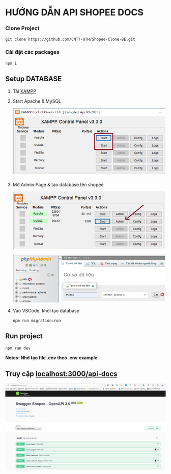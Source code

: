 # HƯỚNG DẪN API SHOPEE DOCS

### Clone Project

```
git clone https://github.com/CNTT-UTH/Shopee-Clone-BE.git
```

### Cài đặt các packages

```
npm i
```

## Setup DATABASE

1. Tải [XAMPP](https://sourceforge.net/projects/xampp/files/XAMPP%20Windows/8.2.12/xampp-windows-x64-8.2.12-0-VS16-installer.exe)

2. Start Apache & MySQL

    ![alt text](openapi/image.png)

3. Mở Admin Page & tạo database tên shopee

    ![alt text](openapi/image-1.png)

    ![alt text](openapi/image-3.png)

4. Vào VSCode, khởi tạo database
    ```
    npm run migration:run
    ```

## Run project

```
npm run dev
```

**Notes: Nhớ tạo file .env theo .env.example**

## Truy cập [localhost:3000/api-docs](http://localhost:3000/api-docs)

![alt text](openapi/image-4.png)

